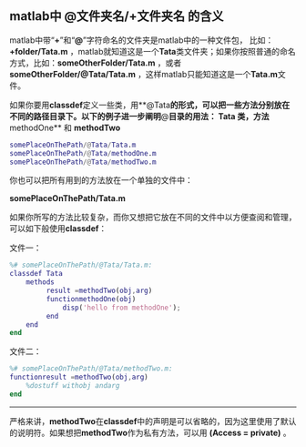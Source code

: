 ## matlab中 @文件夹名/+文件夹名 的含义

matlab中带“**+**”和“**@**”字符命名的文件夹是matlab中的一种文件包， 比如：**+folder/Tata.m** ，matlab就知道这是一个**Tata**类文件夹；如果你按照普通的命名方式，比如：**someOtherFolder/Tata.m** ，或者**someOtherFolder/@Tata/Tata.m** ，这样matlab只能知道这是一个**Tata.m**文件。

如果你要用**classdef**定义一些类，用**@Tata**的形式，可以把一些方法分别放在不同的路径目录下。以下的例子进一步阐明**@**目录的用法： **Tata** 类，方法**methodOne** 和 **methodTwo**

```matlab
somePlaceOnThePath/@Tata/Tata.m  
somePlaceOnThePath/@Tata/methodOne.m  
somePlaceOnThePath/@Tata/methodTwo.m
```

你也可以把所有用到的方法放在一个单独的文件中：

**somePlaceOnThePath/Tata.m**

如果你所写的方法比较复杂，而你又想把它放在不同的文件中以方便查阅和管理，可以如下般使用**classdef**：

文件一：
```matlab
%# somePlaceOnThePath/@Tata/Tata.m:  
classdef Tata  
    methods  
         result =methodTwo(obj,arg)  
         functionmethodOne(obj)  
             disp('hello from methodOne');  
         end  
    end  
end  
```


文件二：
```matlab
%# somePlaceOnThePath/@Tata/methodTwo.m:  
functionresult =methodTwo(obj,arg)  
	%dostuff withobj andarg  
end
```
****

严格来讲，**methodTwo**在**classdef**中的声明是可以省略的，因为这里使用了默认的说明符。如果想把**methodTwo**作为私有方法，可以用 **(Access = private)** 。